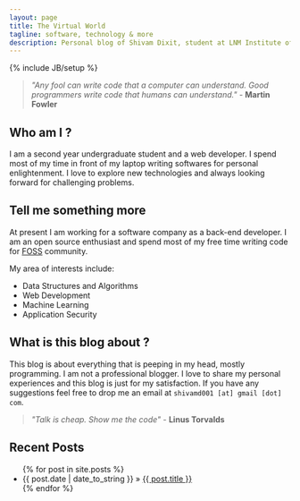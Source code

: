 ```yaml
---
layout: page
title: The Virtual World
tagline: software, technology & more
description: Personal blog of Shivam Dixit, student at LNM Institute of Information Technology.
---
```

{% include JB/setup %}


> *"Any fool can write code that a computer can understand. Good programmers write code that humans can understand."*   - **Martin Fowler**

## Who am I ?

I am a second year undergraduate student and a web developer. I spend most of my time in front of my laptop writing softwares for personal enlightenment. I love to explore new technologies and always looking forward for challenging problems.

## Tell me something more

At present I am working for a software company as a back-end developer. I am an open source enthusiast and spend most of my free time writing code for [FOSS](http://en.wikipedia.org/wiki/Free_and_open-source_software) community.

My area of interests include:

* Data Structures and Algorithms
* Web Development
* Machine Learning
* Application Security


## What is this blog about ?

This blog is about everything that is peeping in my head, mostly programming. I am not a professional blogger. I love to share my personal experiences and this blog is just for my satisfaction. If you have any suggestions feel free to drop me an email at `shivamd001 [at] gmail [dot] com`.


> *"Talk is cheap. Show me the code"*  - **Linus Torvalds**

## Recent Posts

<ul class="posts">
  {% for post in site.posts %}
    <li><span>{{ post.date | date_to_string }}</span> &raquo; <a href="{{ BASE_PATH }}{{ post.url }}">{{ post.title }}</a></li>
  {% endfor %}
</ul>
